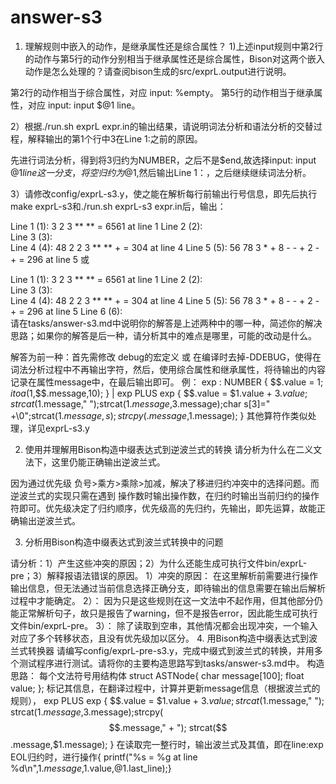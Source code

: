 # answer-s3

1. 理解规则中嵌入的动作，是继承属性还是综合属性？
1)上述input规则中第2行的动作与第5行的动作分别相当于继承属性还是综合属性，Bison对这两个嵌入动作是怎么处理的？请查阅bison生成的src/exprL.output进行说明。

第2行的动作相当于综合属性，对应 input: %empty。
第5行的动作相当于继承属性，对应 input: input $@1 line。

2）根据./run.sh exprL expr.in的输出结果，请说明词法分析和语法分析的交替过程，解释输出的第1个行中3在Line 1:之前的原因。

先进行词法分析，得到将3归约为NUMBER，之后不是$end,故选择input: input $@1 line这一分支，将空归约为$@1,然后输出Line 1：，之后继续继续词法分析。

3）请修改config/exprL-s3.y，使之能在解析每行前输出行号信息，即先后执行make exprL-s3和./run.sh exprL-s3 expr.in后，输出：

Line 1 (1):    3 2 3  **  **  = 6561 at line 1
Line 2 (2):    
Line 3 (3):    
Line 4 (4):    48 2 2 3  **  **  +  = 304 at line 4
Line 5 (5):    56 78 3  *  + 8  -  -  + 2  -  +  = 296 at line 5
或

Line 1 (1):    3 2 3  **  **  = 6561 at line 1
Line 2 (2):    
Line 3 (3):    
Line 4 (4):    48 2 2 3  **  **  +  = 304 at line 4
Line 5 (5):    56 78 3  *  + 8  -  -  + 2  -  +  = 296 at line 5
Line 6 (6):    
请在tasks/answer-s3.md中说明你的解答是上述两种中的哪一种，简述你的解决思路；如果你的解答是后一种，请分析其中的难点是哪里，可能的改动是什么。

解答为前一种：首先需修改 debug的宏定义 或 在编译时去掉-DDEBUG，使得在词法分析过程中不再输出字符，然后，使用综合属性和继承属性，将待输出的内容记录在属性message中，在最后输出即可。
例：
exp     : NUMBER                 { $$.value = $1;itoa($1,$$.message,10);        }
        | exp PLUS  exp          { $$.value = $1.value + $3.value;strcat($1.message," ");strcat($1.message,$3.message);char s[3]=" +\0";strcat($1.message,s);strcpy($$.message,$1.message);   }
其他算符作类似处理，详见exprL-s3.y

2. 使用并理解用Bison构造中缀表达式到逆波兰式的转换
请分析为什么在二义文法下，这里仍能正确输出逆波兰式。

因为通过优先级 负号>乘方>乘除>加减，解决了移进归约冲突中的选择问题。而逆波兰式的实现只需在遇到 操作数时输出操作数，在归约时输出当前归约的操作符即可。优先级决定了归约顺序，优先级高的先归约，先输出，即先运算，故能正确输出逆波兰式。

3. 分析用Bison构造中缀表达式到波兰式转换中的问题

请分析：1）产生这些冲突的原因；2）为什么还能生成可执行文件bin/exprL-pre；3）解释报语法错误的原因。
1）冲突的原因：
在这里解析前需要进行操作输出信息，但无法通过当前信息选择正确分支，即待输出的信息需要在输出后解析过程中才能确定。
2）：
因为只是这些规则在这一文法中不起作用，但其他部分仍能正常解析句子，故只是报告了warning，但不是报告error，因此能生成可执行文件bin/exprL-pre。
3）：
除了读取到空串，其他情况都会出现冲突，一个输入对应了多个转移状态，且没有优先级加以区分。
4. 用Bison构造中缀表达式到波兰式转换器
请编写config/exprL-pre-s3.y，完成中缀式到波兰式的转换，并用多个测试程序进行测试。请将你的主要构造思路写到tasks/answer-s3.md中。
构造思路：
每个文法符号用结构体
struct ASTNode{
  char message[100];
  float value;
};
标记其信息，在翻译过程中，计算并更新message信息（根据波兰式的规则），
 exp PLUS  exp          { $$.value = $1.value + $3.value;strcat($1.message," ");
                            strcat($1.message,$3.message);strcpy($$.message," + ");
                            strcat($$.message,$1.message);   }
在读取完一整行时，输出波兰式及其值，即在line:exp EOL归约时，进行操作{ printf("%s  = %g at line %d\n",$1.message,$1.value,@1.last_line);}


